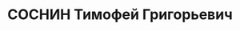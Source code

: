 ---
title: СОСНИН Тимофей Григорьевич
description: "народився 1899, кол. с. Бистре Орловської губ., РФ, \n  прож. м. Вінниця,\
  \ росіянин, із робітників, освіта початкова, завідувач обласного відділу соціального\
  \ забезпечення, одруж., 3 дітей. \n  Арешт. 11.09.1937 р. Звинувач. за ст. 54–7,\
  \ 8, 11 КК УРСР. \n  За вироком Верховного суду СРСР від 25.11.1937 р. до ВМП \n\
  \  розстріляний 25.11.1937 р. \n  Реабіл. 12.04.1958 р."
---
